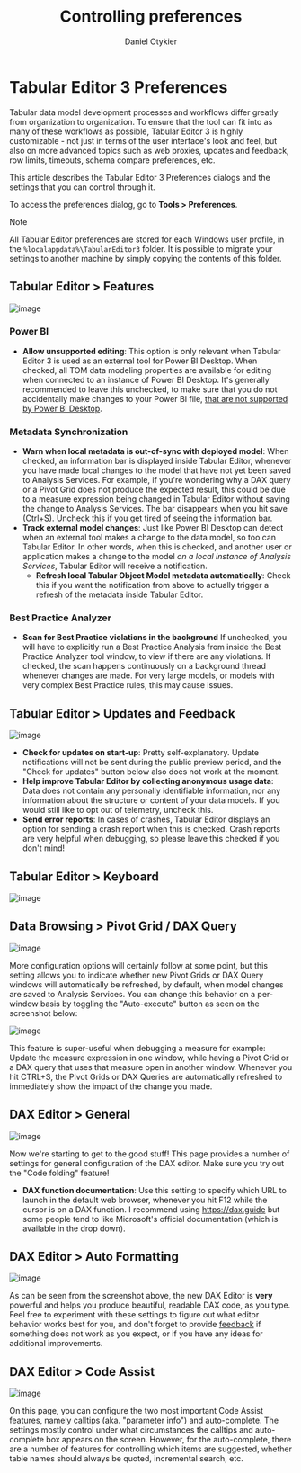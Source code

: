 ﻿---
uid: preferences
title: Controlling preferences
author: Daniel Otykier
updated: 2021-09-08
---
# Tabular Editor 3 Preferences

Tabular data model development processes and workflows differ greatly from organization to organization. To ensure that the tool can fit into as many of these workflows as possible, Tabular Editor 3 is highly customizable - not just in terms of the user interface's look and feel, but also on more advanced topics such as web proxies, updates and feedback, row limits, timeouts, schema compare preferences, etc.

This article describes the Tabular Editor 3 Preferences dialogs and the settings that you can control through it.

To access the preferences dialog, go to **Tools > Preferences**.

> [!NOTE]
> All Tabular Editor preferences are stored for each Windows user profile, in the `%localappdata%\TabularEditor3` folder. It is possible to migrate your settings to another machine by simply copying the contents of this folder.

## Tabular Editor > Features

![image](https://user-images.githubusercontent.com/8976200/104600495-5ad6f300-5679-11eb-9572-af99f0895859.png)

### Power BI

- **Allow unsupported editing**: This option is only relevant when Tabular Editor 3 is used as an external tool for Power BI Desktop. When checked, all TOM data modeling properties are available for editing when connected to an instance of Power BI Desktop. It's generally recommended to leave this unchecked, to make sure that you do not accidentally make changes to your Power BI file, [that are not supported by Power BI Desktop](xref:desktop-limitations).

### Metadata Synchronization

- **Warn when local metadata is out-of-sync with deployed model**: When checked, an information bar is displayed inside Tabular Editor, whenever you have made local changes to the model that have not yet been saved to Analysis Services. For example, if you're wondering why a DAX query or a Pivot Grid does not produce the expected result, this could be due to a measure expression being changed in Tabular Editor without saving the change to Analysis Services. The bar disappears when you hit save (Ctrl+S). Uncheck this if you get tired of seeing the information bar.
- **Track external model changes**: Just like Power BI Desktop can detect when an external tool makes a change to the data model, so too can Tabular Editor. In other words, when this is checked, and another user or application makes a change to the model *on a local instance of Analysis Services*, Tabular Editor will receive a notification.
  - **Refresh local Tabular Object Model metadata automatically**: Check this if you want the notification from above to actually trigger a refresh of the metadata inside Tabular Editor.

### Best Practice Analyzer

- **Scan for Best Practice violations in the background** If unchecked, you will have to explicitly run a Best Practice Analysis from inside the Best Practice Analyzer tool window, to view if there are any violations. If checked, the scan happens continuously on a background thread whenever changes are made. For very large models, or models with very complex Best Practice rules, this may cause issues.

## Tabular Editor > Updates and Feedback

![image](https://user-images.githubusercontent.com/8976200/104601469-92926a80-567a-11eb-9499-1d1c8d967c72.png)

- **Check for updates on start-up**: Pretty self-explanatory. Update notifications will not be sent during the public preview period, and the "Check for updates" button below also does not work at the moment.
- **Help improve Tabular Editor by collecting anonymous usage data**: Data does not contain any personally identifiable information, nor any information about the structure or content of your data models. If you would still like to opt out of telemetry, uncheck this.
- **Send error reports**: In cases of crashes, Tabular Editor displays an option for sending a crash report when this is checked. Crash reports are very helpful when debugging, so please leave this checked if you don't mind!

## Tabular Editor > Keyboard

![image](~/images/keyboard-mappings.png)

## Data Browsing > Pivot Grid / DAX Query

![image](https://user-images.githubusercontent.com/8976200/104601874-0df41c00-567b-11eb-8ba1-41a992e5664f.png)

More configuration options will certainly follow at some point, but this setting allows you to indicate whether new Pivot Grids or DAX Query windows will automatically be refreshed, by default, when model changes are saved to Analysis Services. You can change this behavior on a per-window basis by toggling the "Auto-execute" button as seen on the screenshot below:

![image](https://user-images.githubusercontent.com/8976200/104602109-56abd500-567b-11eb-9e8f-32ab58390449.png)

This feature is super-useful when debugging a measure for example: Update the measure expression in one window, while having a Pivot Grid or a DAX query that uses that measure open in another window. Whenever you hit CTRL+S, the Pivot Grids or DAX Queries are automatically refreshed to immediately show the impact of the change you made.

## DAX Editor > General

![image](https://user-images.githubusercontent.com/8976200/104602381-a7233280-567b-11eb-8151-cf810b7cb748.png)

Now we're starting to get to the good stuff! This page provides a number of settings for general configuration of the DAX editor. Make sure you try out the "Code folding" feature!

- **DAX function documentation**: Use this setting to specify which URL to launch in the default web browser, whenever you hit F12 while the cursor is on a DAX function. I recommend using https://dax.guide but some people tend to like Microsoft's official documentation (which is available in the drop down).

## DAX Editor > Auto Formatting

![image](https://user-images.githubusercontent.com/8976200/104602767-084b0600-567c-11eb-88ea-018e3d436f68.png)

As can be seen from the screenshot above, the new DAX Editor is **very** powerful and helps you produce beautiful, readable DAX code, as you type. Feel free to experiment with these settings to figure out what editor behavior works best for you, and don't forget to provide [feedback](https://github.com/TabularEditor3/PublicPreview/issues/new) if something does not work as you expect, or if you have any ideas for additional improvements.

## DAX Editor > Code Assist

![image](https://user-images.githubusercontent.com/8976200/104603313-90311000-567c-11eb-853d-6ca6e0f0ed07.png)

On this page, you can configure the two most important Code Assist features, namely calltips (aka. "parameter info") and auto-complete. The settings mostly control under what circumstances the calltips and auto-complete box appears on the screen. However, for the auto-complete, there are a number of features for controlling which items are suggested, whether table names should always be quoted, incremental search, etc.
